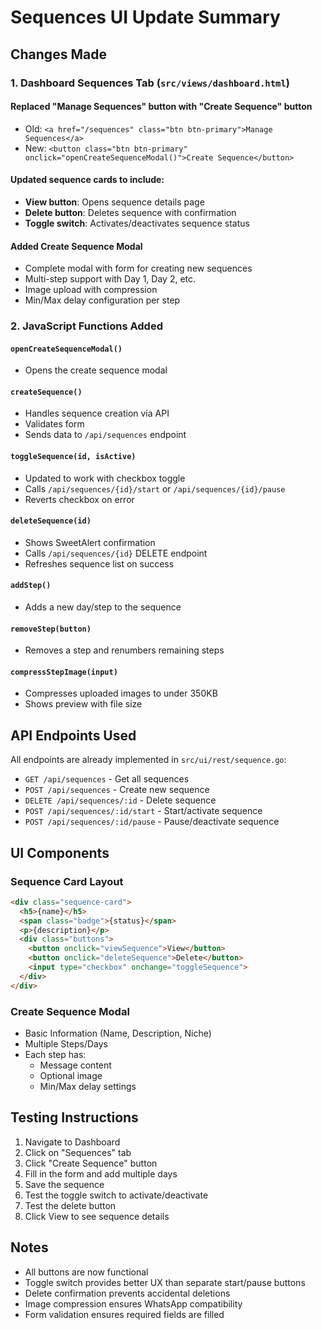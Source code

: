 # Sequences UI Update Summary

## Changes Made

### 1. **Dashboard Sequences Tab** (`src/views/dashboard.html`)

#### Replaced "Manage Sequences" button with "Create Sequence" button
- Old: `<a href="/sequences" class="btn btn-primary">Manage Sequences</a>`
- New: `<button class="btn btn-primary" onclick="openCreateSequenceModal()">Create Sequence</button>`

#### Updated sequence cards to include:
- **View button**: Opens sequence details page
- **Delete button**: Deletes sequence with confirmation
- **Toggle switch**: Activates/deactivates sequence status

#### Added Create Sequence Modal
- Complete modal with form for creating new sequences
- Multi-step support with Day 1, Day 2, etc.
- Image upload with compression
- Min/Max delay configuration per step

### 2. **JavaScript Functions Added**

#### `openCreateSequenceModal()`
- Opens the create sequence modal

#### `createSequence()`
- Handles sequence creation via API
- Validates form
- Sends data to `/api/sequences` endpoint

#### `toggleSequence(id, isActive)`
- Updated to work with checkbox toggle
- Calls `/api/sequences/{id}/start` or `/api/sequences/{id}/pause`
- Reverts checkbox on error

#### `deleteSequence(id)`
- Shows SweetAlert confirmation
- Calls `/api/sequences/{id}` DELETE endpoint
- Refreshes sequence list on success

#### `addStep()`
- Adds a new day/step to the sequence

#### `removeStep(button)`
- Removes a step and renumbers remaining steps

#### `compressStepImage(input)`
- Compresses uploaded images to under 350KB
- Shows preview with file size

## API Endpoints Used

All endpoints are already implemented in `src/ui/rest/sequence.go`:

- `GET /api/sequences` - Get all sequences
- `POST /api/sequences` - Create new sequence
- `DELETE /api/sequences/:id` - Delete sequence
- `POST /api/sequences/:id/start` - Start/activate sequence
- `POST /api/sequences/:id/pause` - Pause/deactivate sequence

## UI Components

### Sequence Card Layout
```html
<div class="sequence-card">
  <h5>{name}</h5>
  <span class="badge">{status}</span>
  <p>{description}</p>
  <div class="buttons">
    <button onclick="viewSequence">View</button>
    <button onclick="deleteSequence">Delete</button>
    <input type="checkbox" onchange="toggleSequence">
  </div>
</div>
```

### Create Sequence Modal
- Basic Information (Name, Description, Niche)
- Multiple Steps/Days
- Each step has:
  - Message content
  - Optional image
  - Min/Max delay settings

## Testing Instructions

1. Navigate to Dashboard
2. Click on "Sequences" tab
3. Click "Create Sequence" button
4. Fill in the form and add multiple days
5. Save the sequence
6. Test the toggle switch to activate/deactivate
7. Test the delete button
8. Click View to see sequence details

## Notes

- All buttons are now functional
- Toggle switch provides better UX than separate start/pause buttons
- Delete confirmation prevents accidental deletions
- Image compression ensures WhatsApp compatibility
- Form validation ensures required fields are filled
